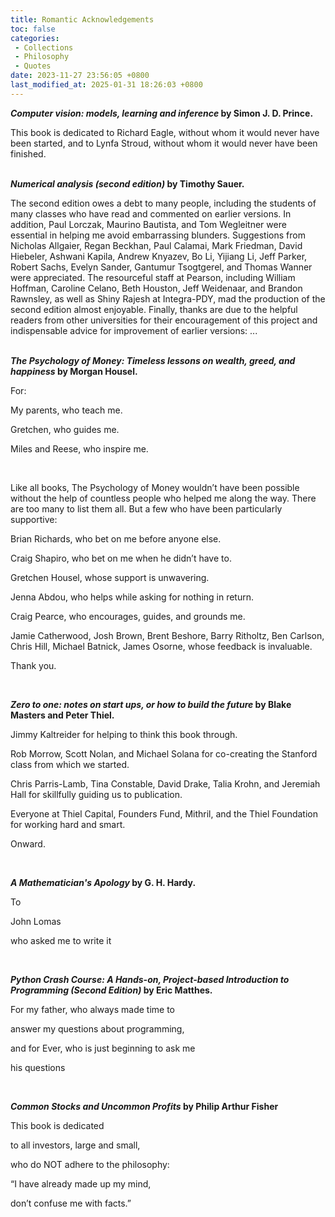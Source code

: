 ```yaml
---
title: Romantic Acknowledgements
toc: false
categories:
 - Collections
 - Philosophy
 - Quotes
date: 2023-11-27 23:56:05 +0800
last_modified_at: 2025-01-31 18:26:03 +0800
---
```


***Computer vision: models, learning and inference* by Simon J. D. Prince.**

<div class="quote--left">This book is dedicated to Richard Eagle, without whom it would never have been started, and to Lynfa Stroud, without whom it would never have been finished.</div>

<br>

***Numerical analysis (second edition)* by Timothy Sauer.**

<div class="quote--left">The second edition owes a debt to many people, including the students of many classes who have read and commented on earlier versions. In addition, Paul Lorczak, Maurino Bautista, and Tom Wegleitner were essential in helping me avoid embarrassing blunders. Suggestions from Nicholas Allgaier, Regan Beckhan, Paul Calamai, Mark Friedman, David Hiebeler, Ashwani Kapila, Andrew Knyazev, Bo Li, Yijiang Li, Jeff Parker, Robert Sachs, Evelyn Sander, Gantumur Tsogtgerel, and Thomas Wanner were appreciated. The resourceful staff at Pearson, including William Hoffman, Caroline Celano, Beth Houston, Jeff Weidenaar, and Brandon Rawnsley, as well as Shiny Rajesh at Integra-PDY, mad the production of the second edition almost enjoyable. Finally, thanks are due to the helpful readers from other universities for their encouragement of this project and indispensable advice for improvement of earlier versions: ...</div>

<br>

***The Psychology of Money: Timeless lessons on wealth, greed, and happiness* by Morgan Housel.**

<div class="quote--left" markdown="1">

For:

My parents, who teach me.

Gretchen, who guides me.

Miles and Reese, who inspire me. 

</div>

<br>

<div class="quote--left" markdown="1">

Like all books, The Psychology of Money wouldn’t have been possible without the help of countless people who helped me along the way. There are too many to list them all. But a few who have been particularly supportive:

Brian Richards, who bet on me before anyone else.

Craig Shapiro, who bet on me when he didn’t have to.

Gretchen Housel, whose support is unwavering.

Jenna Abdou, who helps while asking for nothing in return.

Craig Pearce, who encourages, guides, and grounds me.

Jamie Catherwood, Josh Brown, Brent Beshore, Barry Ritholtz, Ben Carlson, Chris Hill, Michael Batnick, James Osorne, whose feedback is invaluable.

Thank you.

</div>

<br>

***Zero to one: notes on start ups, or how to build the future* by Blake Masters and Peter Thiel.** 

<div class="quote--left" markdown="1">

Jimmy Kaltreider for helping to think this book through.

Rob Morrow, Scott Nolan, and Michael Solana for co-creating the Stanford class from which we started.

Chris Parris-Lamb, Tina Constable, David Drake, Talia Krohn, and Jeremiah Hall for skillfully guiding us to publication.

Everyone at Thiel Capital, Founders Fund, Mithril, and the Thiel Foundation for working hard and smart.

Onward.

</div>

<br>

***A Mathematician's Apology* by G. H. Hardy.**

<div class="quote--center" markdown="1">

To

John Lomas

who asked me to write it

</div>

<br>

***Python Crash Course: A Hands-on, Project-based Introduction to Programming (Second Edition)* by Eric Matthes.**

<div class="quote--center" markdown="1">

For my father, who always made time to

answer my questions about programming,

and for Ever, who is just beginning to ask me

his questions

</div>

<br>

***Common Stocks and Uncommon Profits* by Philip Arthur Fisher**

<div class="quote--center" markdown="1">

This book is dedicated

to all investors, large and small,

who do NOT adhere to the philosophy:

“I have already made up my mind,

don’t confuse me with facts.”

</div>